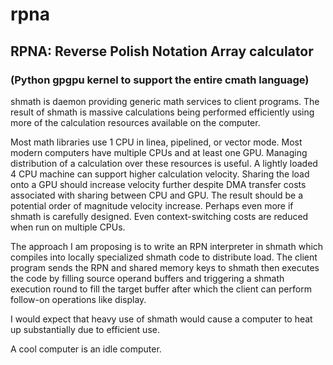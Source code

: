 # rpna
## RPNA: Reverse Polish Notation Array calculator ##

### (Python gpgpu kernel to support the entire cmath language) ###

shmath is daemon providing generic math services to client programs.  The
result of shmath is massive calculations being performed efficiently using more
of the calculation resources available on the computer.

Most math libraries use 1 CPU in linea, pipelined, or vector mode.  Most modern
computers have multiple CPUs and at least one GPU.  Managing distribution of a
calculation over these resources is useful.  A lightly loaded 4 CPU machine can
support higher calculation velocity.  Sharing the load onto a GPU should
increase velocity further despite DMA transfer costs associated with sharing
between CPU and GPU.  The result should be a potential order of magnitude
velocity increase.  Perhaps even more if shmath is carefully designed.  Even
context-switching costs are reduced when run on multiple CPUs.  

The approach I am proposing is to write an RPN interpreter in shmath which
compiles into locally specialized shmath code to distribute load.  The client
program sends the RPN and shared memory keys to shmath then executes the code
by filling source operand buffers and triggering a shmath execution round to
fill the target buffer after which the client can perform follow-on operations
like display.  

I would expect that heavy use of shmath would cause a computer to heat up
substantially due to efficient use.

A cool computer is an idle computer.
